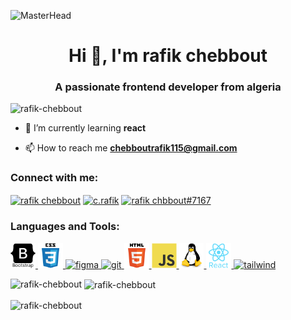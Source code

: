 ![MasterHead](https://imgs.search.brave.com/kOCnPgZRWNMekMXsKb1zSPto0rEvHFKsM4bYsfYs07c/rs:fit:480:141:1/g:ce/aHR0cHM6Ly9tZWRp/YS5naXBoeS5jb20v/bWVkaWEvd2d1c2Fj/ejd3dVVPay9naXBo/eS5naWY.gif)
<h1 align="center">Hi 👋, I'm rafik chebbout</h1>
<h3 align="center">A passionate frontend developer from algeria</h3>
 <img align="right" width="400"  src="https://cdn.dribbble.com/users/1162077/screenshots/3848914/programmer.gif" alt="">

<p align="left"> <img src="https://komarev.com/ghpvc/?username=rafik-chebbout&label=Profile%20views&color=0e75b6&style=flat" alt="rafik-chebbout" /> </p>

- 🌱 I’m currently learning **react**

- 📫 How to reach me **chebboutrafik115@gmail.com**

<h3 align="left">Connect with me:</h3>
<p align="left">
<a href="https://linkedin.com/in/rafik chebbout" target="blank"><img align="center" src="https://raw.githubusercontent.com/rahuldkjain/github-profile-readme-generator/master/src/images/icons/Social/linked-in-alt.svg" alt="rafik chebbout" height="30" width="40" /></a>
<a href="https://instagram.com/c.rafik" target="blank"><img align="center" src="https://raw.githubusercontent.com/rahuldkjain/github-profile-readme-generator/master/src/images/icons/Social/instagram.svg" alt="c.rafik" height="30" width="40" /></a>
<a href="https://discord.gg/rafik chbbout#7167" target="blank"><img align="center" src="https://raw.githubusercontent.com/rahuldkjain/github-profile-readme-generator/master/src/images/icons/Social/discord.svg" alt="rafik chbbout#7167" height="30" width="40" /></a>
</p>

<h3 align="left">Languages and Tools:</h3>
<p align="left"> <a href="https://getbootstrap.com" target="_blank" rel="noreferrer"> <img src="https://raw.githubusercontent.com/devicons/devicon/master/icons/bootstrap/bootstrap-plain-wordmark.svg" alt="bootstrap" width="40" height="40"/> </a> <a href="https://www.w3schools.com/css/" target="_blank" rel="noreferrer"> <img src="https://raw.githubusercontent.com/devicons/devicon/master/icons/css3/css3-original-wordmark.svg" alt="css3" width="40" height="40"/> </a> <a href="https://www.figma.com/" target="_blank" rel="noreferrer"> <img src="https://www.vectorlogo.zone/logos/figma/figma-icon.svg" alt="figma" width="40" height="40"/> </a> <a href="https://git-scm.com/" target="_blank" rel="noreferrer"> <img src="https://www.vectorlogo.zone/logos/git-scm/git-scm-icon.svg" alt="git" width="40" height="40"/> </a> <a href="https://www.w3.org/html/" target="_blank" rel="noreferrer"> <img src="https://raw.githubusercontent.com/devicons/devicon/master/icons/html5/html5-original-wordmark.svg" alt="html5" width="40" height="40"/> </a> <a href="https://developer.mozilla.org/en-US/docs/Web/JavaScript" target="_blank" rel="noreferrer"> <img src="https://raw.githubusercontent.com/devicons/devicon/master/icons/javascript/javascript-original.svg" alt="javascript" width="40" height="40"/> </a> <a href="https://www.linux.org/" target="_blank" rel="noreferrer"> <img src="https://raw.githubusercontent.com/devicons/devicon/master/icons/linux/linux-original.svg" alt="linux" width="40" height="40"/> </a> <a href="https://reactjs.org/" target="_blank" rel="noreferrer"> <img src="https://raw.githubusercontent.com/devicons/devicon/master/icons/react/react-original-wordmark.svg" alt="react" width="40" height="40"/> </a> <a href="https://tailwindcss.com/" target="_blank" rel="noreferrer"> <img src="https://www.vectorlogo.zone/logos/tailwindcss/tailwindcss-icon.svg" alt="tailwind" width="40" height="40"/> </a> </p>

<p><img align="left" src="https://github-readme-stats.vercel.app/api/top-langs?username=rafik-chebbout&show_icons=true&locale=en&layout=compact" alt="rafik-chebbout" /></p>

<p>&nbsp;<img align="center" src="https://github-readme-stats.vercel.app/api?username=rafik-chebbout&show_icons=true&locale=en" alt="rafik-chebbout" /></p>

<p><img align="center" src="https://github-readme-streak-stats.herokuapp.com/?user=rafik-chebbout&" alt="rafik-chebbout" /></p>
